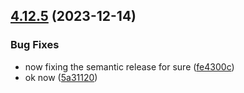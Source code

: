 ## [4.12.5](https://github.com/czkoudy/pagination-table/compare/v4.12.4...v4.12.5) (2023-12-14)


### Bug Fixes

* now fixing the semantic release for sure ([fe4300c](https://github.com/czkoudy/pagination-table/commit/fe4300c15442b93781cd6247c0dc7d19cfcc1fc1))
* ok now ([5a31120](https://github.com/czkoudy/pagination-table/commit/5a311200a8c66a3c37b3d6a90f2ada64c2e6b575))
